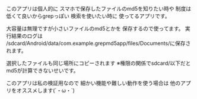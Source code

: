 このアプリは個人的に
スマホで保存したファイルのmd5を知りたい時や
制度は低くて良いからgrepっぽい
検索を使いたい時に
使ってるアプリです。


大容量は無理ですが小さいファイルのmd5とかを
保存するので使ってます。
実行結果のログは
/sdcard/Android/data/com.example.grepmd5app/files/Documents/に保存されます。


選択したファイルも同じ場所にコピーされます
※権限の関係でsdcard/以下だとmd5が計算できないせいです。


このアプリは私の検証用なので
細かい機能や難しい動作を使う場合は
他のアプリをオススメします(´・ω・`)

